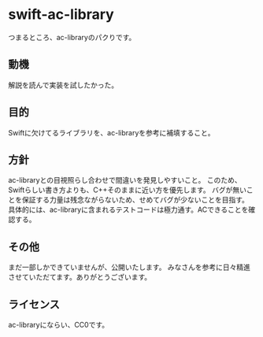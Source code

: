 # swift-ac-library

つまるところ、ac-libraryのパクりです。

## 動機

解説を読んで実装を試したかった。

## 目的

Swiftに欠けてるライブラリを、ac-libraryを参考に補填すること。

## 方針

ac-libraryとの目視照らし合わせで間違いを発見しやすいこと。
このため、Swiftらしい書き方よりも、C++そのままに近い方を優先します。
バグが無いことを保証する力量は残念ながらないため、せめてバグが少ないことを目指す。
具体的には、ac-libraryに含まれるテストコードは極力通す。ACできることを確認する。

## その他

まだ一部しかできていませんが、公開いたします。
みなさんを参考に日々精進させていただてます。ありがとうございます。

## ライセンス

ac-libraryにならい、CC0です。

